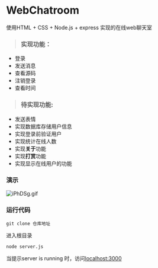 # WebChatroom
使用HTML + CSS + Node.js + express 实现的在线web聊天室

> ### 实现功能：
- 登录
- 发送消息
- 查看源码
- 注销登录
- 查看时间

> ### 待实现功能:
- 发送表情
- 实现数据库存储用户信息
- 实现登录前验证用户
- 实现统计在线人数
- 实现**关于**功能
- 实现**打赏**功能
- 实现显示在线用户的功能

### 演示
![iPhDSg.gif](https://s1.ax1x.com/2018/09/08/iPhDSg.gif)



### 运行代码
```
git clone 仓库地址
```

进入根目录
```
node server.js
```
当提示server is running 时，访问[localhost:3000](http://localhost:3000/login.html)
